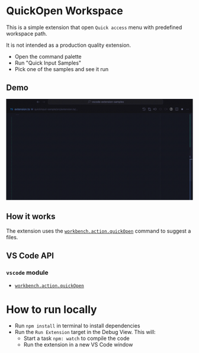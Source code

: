 # QuickOpen Workspace

This is a simple extension that open `Quick access` menu with predefined workspace path.

It is not intended as a production quality extension.

- Open the command palette
- Run "Quick Input Samples"
- Pick one of the samples and see it run

## Demo

![Multi-step sample](https://raw.githubusercontent.com/Dwlad90/vscode-quickopen-workspace/master/preview.gif)

## How it works

The extension uses the [`workbench.action.quickOpen`](https://code.visualstudio.com/api/references/commands) command to suggest a files.

## VS Code API

### `vscode` module

- [`workbench.action.quickOpen`](https://code.visualstudio.com/api/references/commands)

# How to run locally

- Run `npm install` in terminal to install dependencies
- Run the `Run Extension` target in the Debug View. This will:
	- Start a task `npm: watch` to compile the code
	- Run the extension in a new VS Code window

